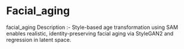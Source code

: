 # Facial_aging
facial_aging Description :- Style-based age transformation using SAM enables realistic, identity-preserving facial aging via StyleGAN2 and regression in latent space.
